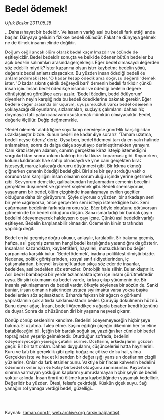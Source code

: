 # Bedel ödemek!

*Ufuk Bozkır 2011.05.28*

<td class="columnist-detail">
<p>...Dahası hayat bir bedeldir. Ve insanın varlığı asıl bu bedeli fark ettiği anda başlar. Dünyaya gelişinin fiziksel bedeli ölümdür. Fakat ne dünyaya gelmek ne de ölmek insanın elinde değildir.</p>
<p>
<div id="haberMetinDiv">
<p>Doğum değil ancak ölüm olarak bedel kaçınılmazdır ve özünde de eşitleyicidir. Bedel bedeldir sonuçta ve belki de ödenen bütün bedeller bu açık bedelin salınımları arasında gerçekleşir. Eğer bedel olmasaydı değerden söz edebilir miydik? İster kazanma olsun ister kaybetme bedelin yönü, değersiz bedel anlamsızlaşacaktır. Bu yüzden insan ödediği bedeli de anlamlandırmak ister. 'O kadar hesap ödedik ama doğrusu değerdi' demek ister. 'O kadar sıkıntı çektik değseydi bari' demenin bedeli farklıdır çünkü insan için. İnsan bedel ödedikçe insandır ve ödediği bedelin değere dönüştüğünü gördükçe acısı azalır. 'Bedel ödedim, bedel ödüyorum' diyenlerin neyin karşılığında bu bedeli ödediklerine bakmak gerekir. Eğer bedelle değer arasında bir uçurum, uyuşumsuzluk varsa bedel ödemenin yoklayacağı dil oyunlarını, sızlanmaları, suçlayış çalımlarını dahası hiç doymayan tatlı yalan canavarını susturmak mümkün olmayacaktır. Bedel, değerle ölçülür. Değip değmemekle.
<p>'Bedel ödemek' alabildiğine soyutlanıp neredeyse gündelik karşılığından uzaklaşmıştır bizde. Bunun bedeli ne kadar diye sorarız. 'Tamam uzatma, bedeli neyse öderiz' deriz. Oysa ben, bedel ödemeyi tam da en yalın halinde anlamaktan, sonra da dalga dalga soyutlayıp derinleştirmekten yanayım. Canı kiraz isteyen adamın, canının gerçekten kiraz isteyip istemediğini sorguladıktan sonra kolunu kaldırıp bir dal kirazı koparması gibi. Koparırken, kolunu kaldıracak hale sahip olmasaydı ve yine canı gerçekten kiraz isteseydi, maruz kalacağı durumu düşünmesi gibi. Bir lokma ekmeği çiğnerken çenenin ödediği bedel gibi. Biri size bir şey sorduğu vakit o sorunun tam karşılığını insan olmanın sorumluluğu içinde yerine getirmek gibi. Seviyorum demekle, galiba bundan hoşlanmadım demenin bedelini gerçekten düşünerek ve görerek söylemek gibi. Bedeli önemsiyorum, yaşamanın bir bedel, ölüm çizgisinde insanlaşmaya evrilen geçitler olduğunu daha bir görüyorum. Şöyle diyorum o yüzden, bir arkadaşın seni bir yere çağırıyorsa, önce gerçekten seni isteyip istemediğine bak. Seni çağırmanın bedelinin farkında mı onu süz. Eğer böyle olduğunu görüyorsan gitmenin de bir bedeli olduğunu düşün. Sana ısmarladığı bir bardak çayın bedelini ödeyemeyecek haldeysen o çayı içme. Çünkü asıl bedeldir varlığı eşitleyen. Bedelin karşılanabilir olmasıdır. Ödemenin kimin tarafından yapıldığı değil.
<p>Bedel en iyi geçmişe doğru okunur, anlaşılır, tartılabilir. Bir bakıma geçmiş, hafıza, asıl geçmiş zamanın hangi bedel karşılığında yaşandığını da gösterir. İnsanların kazandıkları, kaybettikleri, hayalleri, mutsuzlukları bu değer çarpanında karşılık bulur. 'Bedel ödemek', inadına politikleştirilmiştir bizde. Nedense, politik görüşlerinden, sosyal sınıf aidiyetlerinden, iç çatışmalardan, bireysel kıskançlıklardan sıkça söz eder de insanlar, bedelden, asıl bedelden söz etmezler. Ontolojik hale silinir. Bulanıklaştırılır. Asıl bedel bambaşka bir yerde tozlanmakta içten içe insanı çürütmektedir oysa. Bir şiiri okumanın da bedeli vardır, kırlara çıkıp yürümenin de. Bir insanla yakınlaşmanın da bedeli vardır, öfkeyle söylenen bir sözün de. Sanki bunlar, insan olmanın hallerinden ustaca sıyrılmakta varsa yoksa başka bedellerden söz açılmaktadır. Baharda fışkıran bir ağacın o görkemli yapraklarının çok altında saklanmaktadır bedel. Çürüyüp dökülmenin hüznü. Bunu duyar ağaç. İnsan, bedeli öğrendikçe o ağaçla beraber kendi hüznünü de duyar. Sonra da o hüzünden diri bir yaşama neşvesi çıkarır.
<p>Dönüp dönüp seslenirim kendime. Bedelini ödeyemeyeceğin hiçbir şeye bakma. El uzatma. Talep etme. Başını eğdiğin çiçeğin dikeninin her an eline batabileceğini bil. İçtiğin bir bardak soğuk su, yazdığın her cümle bir bedel toprağından yeşerip gelmektedir. Oturduğun sofrada, bedelini ödeyemeyeceğin yemeğe çatalını sürme. Dostlarını, arkadaşlarını gözden geçir. Bir bir tart onları. Dahası duygularını, düşüncelerini hatta hayallerini. Kuru ve katı bir gerçeklik gibi gelip boğazına çökse de bu hal, yılma. Gerçekten iste ve hak et ki senden bir değer ışığı yansısın dostlarının çizgili yüzlerine. Onlar da fark etsinler bunu. Vaktiyle bir fincan kahvenin bedelini ödemenin onlar için de kolay bir bedel olduğunu sanmasınlar. Kaybetme sınırına varmayan yokluğun kapılarını yumruklamayan hiçbir şeyin de bedeli yoktur aslında. İnsan ömrünü ölüme karşı kaybettiğinden yaşamak bedellidir. Değerlidir bu yüzden. Ötesi, felsefe çekirdeği. Küskün çiçek suyu. Sağ yanağın sol yanağa verdiği bedel, güzelliği...</p></p></p></p></div>
</p>


<p><br>
		 </br></p></td>

Kaynak: [zaman.com.tr](http://zaman.com.tr/yazar.do?yazino=1139502), [web.archive.org (arşiv bağlantısı)](http://web.archive.org/web/20110602051417/http://www.zaman.com.tr:80/yazar.do?yazino=1139502)

